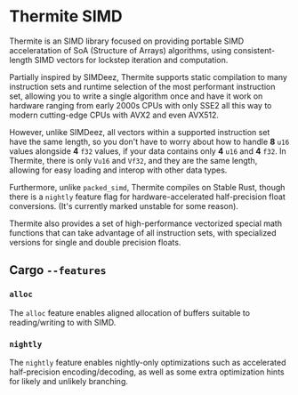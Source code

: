 Thermite SIMD
=============

Thermite is an SIMD library focused on providing portable SIMD acceleratation of SoA (Structure of Arrays) algorithms, using consistent-length SIMD vectors for lockstep iteration and computation.

Partially inspired by SIMDeez, Thermite supports static compilation to many instruction sets and runtime selection of the most performant instruction set, allowing you to write a single algorithm once and have it work on hardware ranging from early 2000s CPUs with only SSE2 all this way to modern cutting-edge CPUs with AVX2 and even AVX512.

However, unlike SIMDeez, all vectors within a supported instruction set have the same length, so you don't have to worry about how to handle **8** `u16` values alongside **4** `f32` values, if your data contains only **4** `u16` and **4** `f32`. In Thermite, there is only `Vu16` and `Vf32`, and they are the same length, allowing for easy loading and interop with other data types.

Furthermore, unlike `packed_simd`, Thermite compiles on Stable Rust, though there is a `nightly` feature flag for hardware-accelerated half-precision float conversions. (It's currently marked unstable for some reason).

Thermite also provides a set of high-performance vectorized special math functions that can take advantage of all instruction sets, with specialized versions for single and double precision floats.

## Cargo `--features`

### `alloc`

The `alloc` feature enables aligned allocation of buffers suitable to reading/writing to with SIMD.

### `nightly`

The `nightly` feature enables nightly-only optimizations such as accelerated half-precision encoding/decoding, as well as some extra optimization hints for likely and unlikely branching.